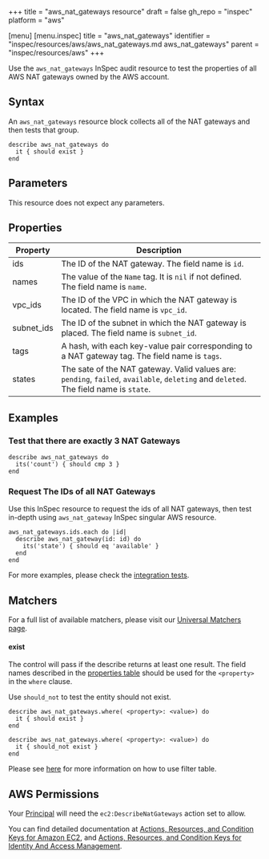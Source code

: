 +++
title = "aws_nat_gateways resource"
draft = false
gh_repo = "inspec"
platform = "aws"

[menu]
  [menu.inspec]
    title = "aws_nat_gateways"
    identifier = "inspec/resources/aws/aws_nat_gateways.md aws_nat_gateways"
    parent = "inspec/resources/aws"
+++

Use the `aws_nat_gateways` InSpec audit resource to test the properties of all
AWS NAT gateways owned by the AWS account.

## Syntax

An `aws_nat_gateways` resource block collects all of the NAT gateways and then tests that group.

    describe aws_nat_gateways do
      it { should exist }
    end

## Parameters

This resource does not expect any parameters.

## Properties

| Property   | Description                                                                                                                           |
| ---------- | ------------------------------------------------------------------------------------------------------------------------------------- |
| ids        | The ID of the NAT gateway. The field name is `id`.                                                                                    |
| names      | The value of the `Name` tag. It is `nil` if not defined. The field name is `name`.                                                    |
| vpc_ids    | The ID of the VPC in which the NAT gateway is located. The field name is `vpc_id`.                                                    |
| subnet_ids | The ID of the subnet in which the NAT gateway is placed. The field name is `subnet_id`.                                               |
| tags       | A hash, with each key-value pair corresponding to a NAT gateway tag. The field name is `tags`.                                        |
| states     | The sate of the NAT gateway. Valid values are: `pending`, `failed`, `available`, `deleting` and `deleted`. The field name is `state`. |

## Examples

### Test that there are exactly 3 NAT Gateways

    describe aws_nat_gateways do
      its('count') { should cmp 3 }
    end

### Request The IDs of all NAT Gateways

Use this InSpec resource to request the ids of all NAT gateways, then test in-depth
using `aws_nat_gateway` InSpec singular AWS resource.

    aws_nat_gateways.ids.each do |id|
      describe aws_nat_gateway(id: id) do
        its('state') { should eq 'available' }
      end
    end

For more examples, please check the [integration tests](https://github.com/inspec/inspec-aws/blob/main/test/integration/verify/controls/aws_nat_gateways.rb).

## Matchers

For a full list of available matchers, please visit our [Universal Matchers page](/inspec/matchers/).

#### exist

The control will pass if the describe returns at least one result.
The field names described in the [properties table](#properties) should be used for the `<property>` in the `where` clause.

Use `should_not` to test the entity should not exist.

    describe aws_nat_gateways.where( <property>: <value>) do
      it { should exist }
    end

    describe aws_nat_gateways.where( <property>: <value>) do
      it { should_not exist }
    end

Please see [here](https://github.com/inspec/inspec/blob/main/dev-docs/filtertable-usage.md) for more information on how to use filter table.

## AWS Permissions

Your [Principal](https://docs.aws.amazon.com/IAM/latest/UserGuide/intro-structure.html#intro-structure-principal) will need the `ec2:DescribeNatGateways` action set to allow.

You can find detailed documentation at [Actions, Resources, and Condition Keys for Amazon EC2](https://docs.aws.amazon.com/IAM/latest/UserGuide/list_amazonec2.html), and [Actions, Resources, and Condition Keys for Identity And Access Management](https://docs.aws.amazon.com/IAM/latest/UserGuide/list_identityandaccessmanagement.html).
